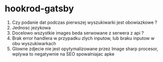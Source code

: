 # hookrod-gatsby

1. Czy podanie dat podczas pierwszej wyszukiwarki jest obowiazkowe ?
2. Jednosc jezykowa
3. Docelowo wszystkie images beda serwowane z serwera z api ?    
4. Brak error handlera w przypadku zlych inputow, lub braku inputow w obu wyszukiwarkach 
5. Glowne zdjecie nie jest opytymalizowane przez Image sharp procesor, wplywa to negatywnie na SEO spowalniajac apke
